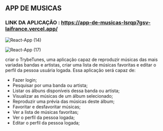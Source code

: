 ## APP DE MUSICAS 


### LINK DA APLICAÇÃO : https://app-de-musicas-lsrqp7gsv-laifrance.vercel.app/

![React-App (14)](https://user-images.githubusercontent.com/91226847/169697512-8ef826b4-91d8-4440-b023-b5fe400c8608.png)

![React-App (17)](https://user-images.githubusercontent.com/91226847/169697717-98cdf72b-28c6-4c24-94b4-2caab13d7cb9.png)



criar o TrybeTunes, uma aplicação capaz de reproduzir músicas das mais variadas bandas e artistas, criar uma lista de músicas favoritas e editar o perfil da pessoa usuária logada. Essa aplicação será capaz de:

  - Fazer login;
  - Pesquisar por uma banda ou artista;
  - Listar os álbuns disponíveis dessa banda ou artista;
  - Visualizar as músicas de um álbum selecionado;
  - Reproduzir uma prévia das músicas deste álbum;
  - Favoritar e desfavoritar músicas;
  - Ver a lista de músicas favoritas;
  - Ver o perfil da pessoa logada;
  - Editar o perfil da pessoa logada;

